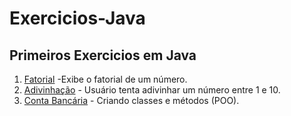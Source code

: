 # Exercicios-Java
 <h2>Primeiros Exercicios em Java</h2>
 
 <ol>
 <li><a href="https://github.com/lfalvespe/Exercicios-Java/blob/main/Fatorial.java" target="_blank">Fatorial</a>
  -Exibe o fatorial de um número.
 </li>
 
 <li><a href="https://github.com/lfalvespe/Exercicios-Java/blob/main/AdivinhaNumero.java" target="_blank">Adivinhação</a>
  - Usuário tenta adivinhar um número entre 1 e 10. 
 </li>
 
 <li><a href="https://github.com/lfalvespe/Exercicios-Java/tree/main/Conta%20Bancario" target="_blank">Conta Bancária</a>
  - Criando classes e métodos (POO). 
 </li>
 
 </ol>
